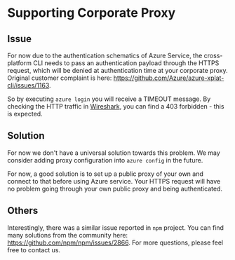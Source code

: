 # Supporting Corporate Proxy
## Issue
For now due to the authentication schematics of Azure Service, the cross-platform CLI needs to pass an authentication payload through the HTTPS request, which will be denied at authentication time at your corporate proxy.
Original customer complaint is here: https://github.com/Azure/azure-xplat-cli/issues/1163. 

So by executing
`azure login`
you will receive a TIMEOUT message. By checking the HTTP traffic in [Wireshark](http://www.wireshark.org/), you can find a 403 forbidden - this is expected.

## Solution
For now we don't have a universal solution towards this problem. We may consider adding proxy configuration into `azure config` in the future.

For now, a good solution is to set up a public proxy of your own and connect to that before using Azure service. Your HTTPS request will have no problem going through your own public proxy and being authenticated.

## Others
Interestingly, there was a similar issue reported in `npm` project. You can find many solutions from the community here: https://github.com/npm/npm/issues/2866. For more questions, please feel free to contact us.